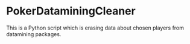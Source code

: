 # PokerDataminingCleaner
This is a Python script which is erasing data about chosen players from datamining packages.
